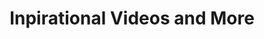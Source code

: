 ---
layout: blog-category
title: Inpirational Videos and More
category: inpiration
description: "Find some great inspirational videos and reads."
---